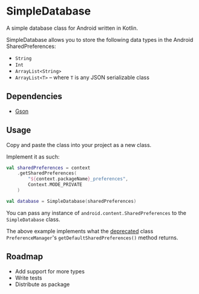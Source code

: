 # SimpleDatabase

A simple database class for Android written in Kotlin.

SimpleDatabase allows you to store the following data types in the Android SharedPreferences:

- `String`
- `Int`
- `ArrayList<String>`
- `ArrayList<T>` – where `T` is any JSON serializable class


## Dependencies

- [Gson](https://github.com/google/gson)


## Usage

Copy and paste the class into your project as a new class.

Implement it as such:

```kt
val sharedPreferences = context
    .getSharedPreferences(
        "${context.packageName}_preferences",
        Context.MODE_PRIVATE
    )

val database = SimpleDatabase(sharedPreferences)
```

You can pass any instance of `android.content.SharedPreferences` to the `SimpleDatabase` class.

The above example implements what the [deprecated](https://developer.android.com/reference/android/preference/PreferenceManager) class `PreferenceManager`'s `getDefaultSharedPreferences()` method returns.


## Roadmap

- Add support for more types
- Write tests
- Distribute as package
